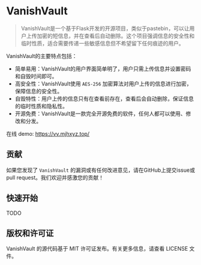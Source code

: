 # VanishVault

> VanishVault是一个基于Flask开发的开源项目，类似于pastebin，可以让用户上传加密的短信息，并在查看后自动删除。这个项目强调信息的安全性和临时性质，适合需要传递一些敏感信息但不希望留下任何痕迹的用户。

VanishVault的主要特点包括：

- 简单易用：VanishVault的用户界面简单明了，用户只需上传信息并设置密码和自毁时间即可。
- 高安全性：VanishVault使用 `AES-256` 加密算法对用户上传的信息进行加密，保障信息的安全性。
- 自毁特性：用户上传的信息只有在查看前存在，查看后会自动删除，保证信息的临时性质和隐私性。
- 开源免费：VanishVault是一款完全开源免费的软件，任何人都可以使用、修改和分发。

在线 demo: https://vv.mjhxyz.top/

## 贡献

如果您发现了 `VanishVault` 的漏洞或有任何改进意见，请在GitHub上提交issue或pull request。我们欢迎并感激您的贡献！

## 快速开始

TODO


## 版权和许可证

VanishVault 的源代码基于 MIT 许可证发布。有关更多信息，请查看 LICENSE 文件。